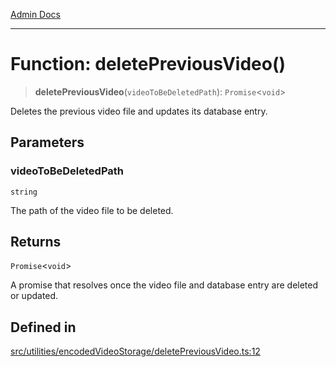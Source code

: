 [Admin Docs](/)

***

# Function: deletePreviousVideo()

> **deletePreviousVideo**(`videoToBeDeletedPath`): `Promise`\<`void`\>

Deletes the previous video file and updates its database entry.

## Parameters

### videoToBeDeletedPath

`string`

The path of the video file to be deleted.

## Returns

`Promise`\<`void`\>

A promise that resolves once the video file and database entry are deleted or updated.

## Defined in

[src/utilities/encodedVideoStorage/deletePreviousVideo.ts:12](https://github.com/Suyash878/talawa-api/blob/cfd688207611ba245c99edd8dbaccb2cdbf6a043/src/utilities/encodedVideoStorage/deletePreviousVideo.ts#L12)
